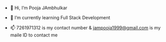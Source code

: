 - 👋 Hi, I’m Pooja JAmbhulkar
- 🌱 I’m currently learning Full Stack Development

- 📫 7261971312 is my contact number & jampooja1999@gmail.com is my maile ID to contact me

<!---
jampooja1999/jampooja1999 is a ✨ special ✨ repository because its `README.md` (this file) appears on your GitHub profile.
You can click the Preview link to take a look at your changes.
--->
